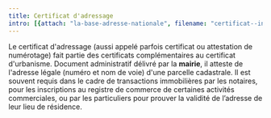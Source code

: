 ```yaml
---
title: Certificat d'adressage
intro: [{attach: "la-base-adresse-nationale", filename: "certificat--intro"}]
---
```


Le certificat d'adressage (aussi appelé parfois certificat ou attestation de numérotage) fait partie des certificats complémentaires au certificat d'urbanisme. Document administratif délivré par la **mairie**, il atteste de l'adresse légale (numéro et nom de voie) d'une parcelle cadastrale.
Il est souvent requis dans le cadre de transactions immobilières par les notaires, pour les inscriptions au registre de commerce de certaines activités commerciales, ou par les particuliers pour prouver la validité de l’adresse de leur lieu de résidence.








